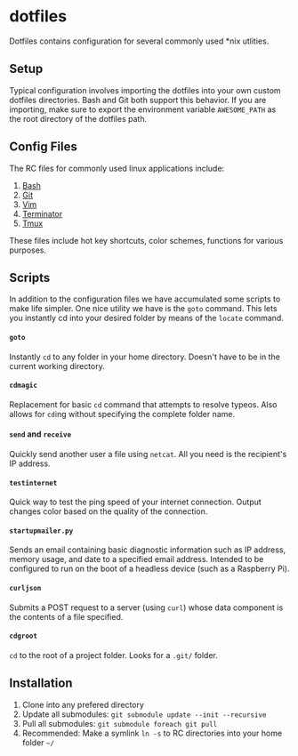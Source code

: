 dotfiles
=========

Dotfiles contains configuration for several commonly used \*nix utlities.

Setup
----
Typical configuration involves importing the dotfiles into your own custom
dotfiles directories.  Bash and Git both support this behavior.  If you are
importing, make sure to export the environment variable `AWESOME_PATH` as the
root directory of the dotfiles path.


Config Files
---
The RC files for commonly used linux applications include:

1. [Bash](http://www.gnu.org/software/bash/)
2. [Git](http://git-scm.com/)
3. [Vim](http://www.vim.org/)
4. [Terminator](http://gnometerminator.blogspot.com/p/introduction.html)
5. [Tmux](http://tmux.sourceforge.net/)

These files include hot key shortcuts, color schemes, functions for various purposes.

Scripts
-------

In addition to the configuration files we have accumulated some scripts to make life simpler.
One nice utility we have is the `goto` command.  This lets you instantly cd into your desired
folder by means of the `locate` command.

#### `goto`
Instantly `cd` to any folder in your home directory.  Doesn't have to be in the current working directory.

#### `cdmagic`
Replacement for basic `cd` command that attempts to resolve typeos.  Also allows for `cd`ing without specifying the complete folder name.

#### `send` and `receive`
Quickly send another user a file using `netcat`.  All you need is the recipient's IP address.

#### `testinternet`
Quick way to test the ping speed of your internet connection.  Output changes color based on the quality of the connection.

#### `startupmailer.py`
Sends an email containing basic diagnostic information such as IP address, memory usage, and date to a specified email address.  Intended to be configured to run on the boot of a headless device (such as a Raspberry Pi).

#### `curljson`
Submits a POST request to a server (using `curl`) whose data component is the contents of a file specified.

#### `cdgroot`
`cd` to the root of a project folder.  Looks for a `.git/` folder.

Installation
------------

1. Clone into any prefered directory
2. Update all submodules: `git submodule update --init --recursive`
3. Pull all submodules: `git submodule foreach git pull`
4. Recommended: Make a symlink `ln -s` to RC directories into your home folder `~/`
